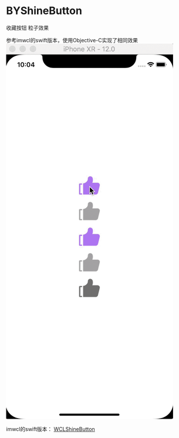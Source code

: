 # BYShineButton
收藏按钮 粒子效果

参考imwcl的swift版本，使用Objective-C实现了相同效果
![ui](https://github.com/ilei131/BYShineButton/raw/master/screen.gif)

imwcl的swift版本：
[WCLShineButton](https://github.com/imwcl/WCLShineButton)